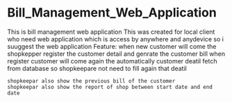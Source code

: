 # Bill_Management_Web_Application
This is bill management web application
This was created for local client who need web application  which is access by anywhere and anydevice
so i suuggest the web application 
Feature:
    when new customer will come the shopkepper register the customer detail and genrate the customer bill 
    when register customer will come again the automatically customer deatil fetch from database so shopkeepare not need to fill again that deatil
    
    shopkeepar also show the previous bill of the customer 
    shopkeepar also show the report of shop between start date and end date
